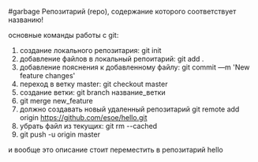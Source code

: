 #garbage
Репозитарий (repo), содержание которого соответствует названию!

основные команды работы с git:
1. создание локального репозитария: git init
2. добавление файлов в локальный репоитарий: git add .
3. добавление пояснения к добавленному файлу: git commit —m 'New feature changes'
4. переход в ветку master: git checkout master
5. создание ветки: git branch название_ветки
6. git merge new_feature
7. должно создавать новый удаленный репозитарий git remote add origin https://github.com/esoe/hello.git
8. убрать файл из текущих: git rm --cached <file>
9. git push -u origin master



и вообще это описание стоит переместить в репозитарий hello


 

